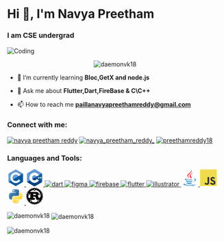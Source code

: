 
<h1 align="left">Hi 👋, I'm Navya Preetham</h1>
<h3 align="left">I am CSE undergrad</h3>
<img align="center" alt="Coding" width="400" src="https://cdn.dribbble.com/users/1162077/screenshots/3848914/programmer.gif">

<p align="center"> <img src="https://komarev.com/ghpvc/?username=daemonvk18&label=Profile%20views&color=0e75b6&style=flat" alt="daemonvk18" /> </p>

- 🌱 I’m currently learning **Bloc,GetX and node.js**

- 💬 Ask me about **Flutter,Dart,FireBase & C\C++**

- 📫 How to reach me **paillanavyapreethamreddy@gmail.com**

<h3 align="left">Connect with me:</h3>
<p align="left">
<a href="https://linkedin.com/in/navya preetham reddy" target="blank"><img align="center" src="https://raw.githubusercontent.com/rahuldkjain/github-profile-readme-generator/master/src/images/icons/Social/linked-in-alt.svg" alt="navya preetham reddy" height="30" width="40" /></a>
<a href="https://instagram.com/navya_preetham_reddy_" target="blank"><img align="center" src="https://raw.githubusercontent.com/rahuldkjain/github-profile-readme-generator/master/src/images/icons/Social/instagram.svg" alt="navya_preetham_reddy_" height="30" width="40" /></a>
<a href="https://www.leetcode.com/preethamreddy18" target="blank"><img align="center" src="https://raw.githubusercontent.com/rahuldkjain/github-profile-readme-generator/master/src/images/icons/Social/leet-code.svg" alt="preethamreddy18" height="30" width="40" /></a>
</p>

<h3 align="left">Languages and Tools:</h3>
<p align="left"> <a href="https://www.cprogramming.com/" target="_blank" rel="noreferrer"> <img src="https://raw.githubusercontent.com/devicons/devicon/master/icons/c/c-original.svg" alt="c" width="40" height="40"/> </a> <a href="https://www.w3schools.com/cpp/" target="_blank" rel="noreferrer"> <img src="https://raw.githubusercontent.com/devicons/devicon/master/icons/cplusplus/cplusplus-original.svg" alt="cplusplus" width="40" height="40"/> </a> <a href="https://dart.dev" target="_blank" rel="noreferrer"> <img src="https://www.vectorlogo.zone/logos/dartlang/dartlang-icon.svg" alt="dart" width="40" height="40"/> </a> <a href="https://www.figma.com/" target="_blank" rel="noreferrer"> <img src="https://www.vectorlogo.zone/logos/figma/figma-icon.svg" alt="figma" width="40" height="40"/> </a> <a href="https://firebase.google.com/" target="_blank" rel="noreferrer"> <img src="https://www.vectorlogo.zone/logos/firebase/firebase-icon.svg" alt="firebase" width="40" height="40"/> </a> <a href="https://flutter.dev" target="_blank" rel="noreferrer"> <img src="https://www.vectorlogo.zone/logos/flutterio/flutterio-icon.svg" alt="flutter" width="40" height="40"/> </a> <a href="https://www.adobe.com/in/products/illustrator.html" target="_blank" rel="noreferrer"> <img src="https://www.vectorlogo.zone/logos/adobe_illustrator/adobe_illustrator-icon.svg" alt="illustrator" width="40" height="40"/> </a> <a href="https://www.java.com" target="_blank" rel="noreferrer"> <img src="https://raw.githubusercontent.com/devicons/devicon/master/icons/java/java-original.svg" alt="java" width="40" height="40"/> </a> <a href="https://developer.mozilla.org/en-US/docs/Web/JavaScript" target="_blank" rel="noreferrer"> <img src="https://raw.githubusercontent.com/devicons/devicon/master/icons/javascript/javascript-original.svg" alt="javascript" width="40" height="40"/> </a> <a href="https://www.python.org" target="_blank" rel="noreferrer"> <img src="https://raw.githubusercontent.com/devicons/devicon/master/icons/python/python-original.svg" alt="python" width="40" height="40"/> </a> <a href="https://www.rust-lang.org" target="_blank" rel="noreferrer"> <img src="https://raw.githubusercontent.com/devicons/devicon/master/icons/rust/rust-plain.svg" alt="rust" width="40" height="40"/> </a> </p>

<p><img align="left" src="https://github-readme-stats.vercel.app/api/top-langs?username=daemonvk18&show_icons=true&locale=en&layout=compact" alt="daemonvk18" /></p>

<p>&nbsp;<img align="center" src="https://github-readme-stats.vercel.app/api?username=daemonvk18&show_icons=true&locale=en" alt="daemonvk18" /></p>

<p><img align="center" src="https://github-readme-streak-stats.herokuapp.com/?user=daemonvk18&" alt="daemonvk18" /></p>
